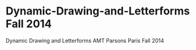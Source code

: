 Dynamic-Drawing-and-Letterforms Fall 2014
===============================

Dynamic Drawing and Letterforms AMT Parsons Paris
Fall 2014
